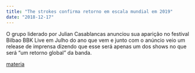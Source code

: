 ```yaml
--- 
title: "The strokes confirma retorno em escala mundial em 2019"
date: "2018-12-17"
---
```

O grupo liderado por Julian Casablancas anunciou sua aparição no festival Bilbao BBK Live em Julho do ano que vem e junto com o anúncio veio um release de imprensa dizendo que esse será apenas um dos shows no que será “um retorno global” da banda.

<a href="http://www.tenhomaisdiscosqueamigos.com/2018/12/17/strokes-retorno-2019/">materia</a>

